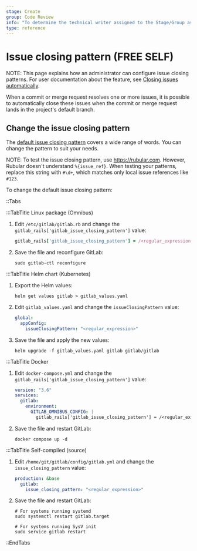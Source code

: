 ```yaml
---
stage: Create
group: Code Review
info: "To determine the technical writer assigned to the Stage/Group associated with this page, see https://about.gitlab.com/handbook/product/ux/technical-writing/#assignments"
type: reference
---
```


# Issue closing pattern **(FREE SELF)**

NOTE:
This page explains how an administrator can configure issue closing patterns.
For user documentation about the feature, see
[Closing issues automatically](../user/project/issues/managing_issues.md#closing-issues-automatically).

When a commit or merge request resolves one or more issues, it is possible to
automatically close these issues when the commit or merge request lands
in the project's default branch.

## Change the issue closing pattern

The [default issue closing pattern](../user/project/issues/managing_issues.md#default-closing-pattern)
covers a wide range of words. You can change the pattern to suit your needs.

NOTE:
To test the issue closing pattern, use <https://rubular.com>.
However, Rubular doesn't understand `%{issue_ref}`. When testing your patterns,
replace this string with `#\d+`, which matches only local issue references like `#123`.

To change the default issue closing pattern:

::Tabs

:::TabTitle Linux package (Omnibus)

1. Edit `/etc/gitlab/gitlab.rb` and change the `gitlab_rails['gitlab_issue_closing_pattern']`
   value:

   ```ruby
   gitlab_rails['gitlab_issue_closing_pattern'] = /<regular_expression>/.source
   ```

1. Save the file and reconfigure GitLab:

   ```shell
   sudo gitlab-ctl reconfigure
   ```

:::TabTitle Helm chart (Kubernetes)

1. Export the Helm values:

   ```shell
   helm get values gitlab > gitlab_values.yaml
   ```

1. Edit `gitlab_values.yaml` and change the `issueClosingPattern` value:

   ```yaml
   global:
     appConfig:
       issueClosingPattern: "<regular_expression>"
   ```

1. Save the file and apply the new values:

   ```shell
   helm upgrade -f gitlab_values.yaml gitlab gitlab/gitlab
   ```

:::TabTitle Docker

1. Edit `docker-compose.yml` and change the `gitlab_rails['gitlab_issue_closing_pattern']`
   value:

   ```yaml
   version: "3.6"
   services:
     gitlab:
       environment:
         GITLAB_OMNIBUS_CONFIG: |
           gitlab_rails['gitlab_issue_closing_pattern'] = /<regular_expression>/.source
   ```

1. Save the file and restart GitLab:

   ```shell
   docker compose up -d
   ```

:::TabTitle Self-compiled (source)

1. Edit `/home/git/gitlab/config/gitlab.yml` and change the `issue_closing_pattern` value:

   ```yaml
   production: &base
     gitlab:
       issue_closing_pattern: "<regular_expression>"
   ```

1. Save the file and restart GitLab:

   ```shell
   # For systems running systemd
   sudo systemctl restart gitlab.target

   # For systems running SysV init
   sudo service gitlab restart
   ```

::EndTabs
